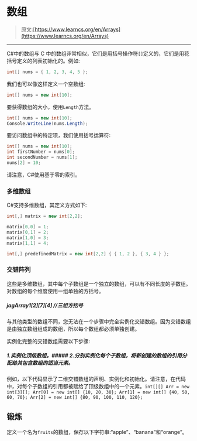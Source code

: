 # 数组

> 原文:[https://www.learncs.org/en/Arrays](https://www.learncs.org/en/Arrays)

* * *

C#中的数组与 C 中的数组非常相似，它们是用括号操作符`[]`定义的，它们是用花括号定义的列表初始化的。例如:

```cs
int[] nums = { 1, 2, 3, 4, 5 }; 
```

我们也可以像这样定义一个空数组:

```cs
int[] nums = new int[10]; 
```

要获得数组的大小，使用`Length`方法。

```cs
int[] nums = new int[10];
Console.WriteLine(nums.Length); 
```

要访问数组中的特定项，我们使用括号运算符:

```cs
int[] nums = new int[10];
int firstNumber = nums[0];
int secondNumber = nums[1];
nums[2] = 10; 
```

请注意，C#使用基于零的索引。

### 多维数组

C#支持多维数组，其定义方式如下:

```cs
int[,] matrix = new int[2,2];

matrix[0,0] = 1;
matrix[0,1] = 2;
matrix[1,0] = 3;
matrix[1,1] = 4;

int[,] predefinedMatrix = new int[2,2] { { 1, 2 }, { 3, 4 } }; 
```

### 交错阵列

这些是多维数组，其中每个子数组是一个独立的数组，可以有不同长度的子数组。对数组的每个维度使用一组单独的方括号。

##### jagArray1[2][7][4] //三组方括号

与其他类型的数组不同，您无法在一个步骤中完全实例化交错数组。因为交错数组是由独立数组组成的数组，所以每个数组都必须单独创建。

实例化完整的交错数组需要以下步骤:

##### 1.实例化顶级数组。##### 2.分别实例化每个子数组，将新创建的数组的引用分配给其包含数组的适当元素。

例如，以下代码显示了二维交错数组的声明、实例化和初始化。请注意，在代码中，对每个子数组的引用都被赋给了顶级数组中的一个元素。`int[][] Arr = new int[3][]; Arr[0] = new int[] {10, 20, 30}; Arr[1] = new int[] {40, 50, 60, 70}; Arr[2] = new int[] {80, 90, 100, 110, 120};`

## 锻炼

定义一个名为`fruits`的数组，保存以下字符串:“apple”、“banana”和“orange”。